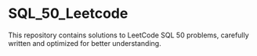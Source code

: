 # SQL_50_Leetcode
This repository contains solutions to LeetCode SQL 50 problems, carefully written and optimized for better understanding.
